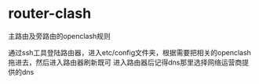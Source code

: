 # router-clash
主路由及旁路由的openclash规则

通过ssh工具登陆路由器，进入etc/config文件夹，根据需要把相关的openclash拖进去，然后进入路由器刷新既可 进入路由器后记得dns那里选择网络运营商提供的dns
